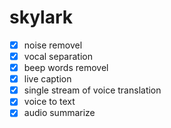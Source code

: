 # skylark

- [x] noise removel
- [x] vocal separation
- [x] beep words removel
- [x] live caption
- [x] single stream of voice translation
- [x] voice to text
- [x] audio summarize